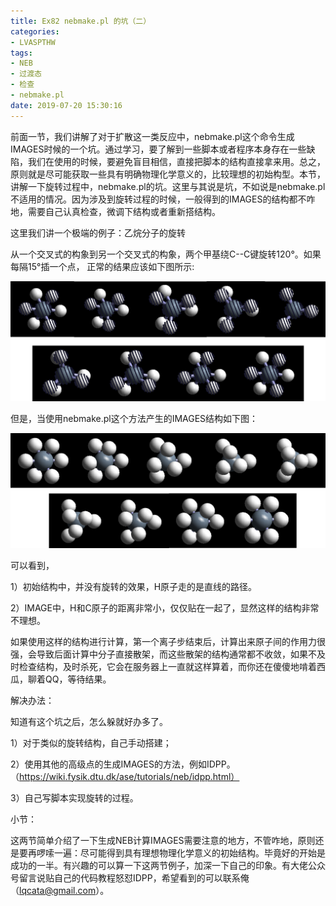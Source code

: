 ```yaml
---
title: Ex82 nebmake.pl 的坑（二）
categories: 
- LVASPTHW
tags: 
- NEB
- 过渡态
- 检查
- nebmake.pl
date: 2019-07-20 15:30:16
---
```




前面一节，我们讲解了对于扩散这一类反应中，nebmake.pl这个命令生成IMAGES时候的一个坑。通过学习，要了解到一些脚本或者程序本身存在一些缺陷，我们在使用的时候，要避免盲目相信，直接把脚本的结构直接拿来用。总之，原则就是尽可能获取一些具有明确物理化学意义的，比较理想的初始构型。本节，讲解一下旋转过程中，nebmake.pl的坑。这里与其说是坑，不如说是nebmake.pl不适用的情况。因为涉及到旋转过程的时候，一般得到的IMAGES的结构都不咋地，需要自己认真检查，微调下结构或者重新搭结构。



这里我们讲一个极端的例子：乙烷分子的旋转

从一个交叉式的构象到另一个交叉式的构象，两个甲基绕C--C键旋转120°。如果每隔15°插一个点， 正常的结果应该如下图所示:

![](ex82/ex82-1.png)

但是，当使用nebmake.pl这个方法产生的IMAGES结构如下图：

![](ex82/ex82-2.png)

可以看到，

1）初始结构中，并没有旋转的效果，H原子走的是直线的路径。

2）IMAGE中，H和C原子的距离非常小，仅仅贴在一起了，显然这样的结构非常不理想。

如果使用这样的结构进行计算，第一个离子步结束后，计算出来原子间的作用力很强，会导致后面计算中分子直接散架，而这些散架的结构通常都不收敛，如果不及时检查结构，及时杀死，它会在服务器上一直就这样算着，而你还在傻傻地啃着西瓜，聊着QQ，等待结果。



解决办法：

知道有这个坑之后，怎么躲就好办多了。

1）对于类似的旋转结构，自己手动搭建；

2）使用其他的高级点的生成IMAGES的方法，例如IDPP。（https://wiki.fysik.dtu.dk/ase/tutorials/neb/idpp.html）

3）自己写脚本实现旋转的过程。



小节：

这两节简单介绍了一下生成NEB计算IMAGES需要注意的地方，不管咋地，原则还是要再啰嗦一遍：尽可能得到具有理想物理化学意义的初始结构。毕竟好的开始是成功的一半。有兴趣的可以算一下这两节例子，加深一下自己的印象。有大佬公众号留言说贴自己的代码教程怒怼IDPP，希望看到的可以联系俺（lqcata@gmail.com）。